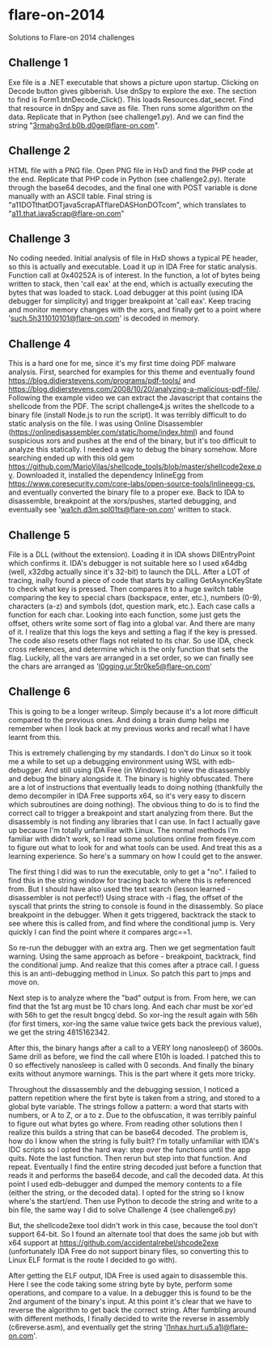 # flare-on-2014
Solutions to Flare-on 2014 challenges

## Challenge 1
Exe file is a .NET executable that shows a picture upon startup. Clicking on 
Decode button gives gibberish. Use dnSpy to explore the exe.
The section to find is Form1.btnDecode_Click(). This loads Resources.dat_secret.
Find that resource in dnSpy and save as file. Then runs some algorithm on the 
data. Replicate that in Python (see challenge1.py). And we can find the string 
"3rmahg3rd.b0b.d0ge@flare-on.com".

## Challenge 2
HTML file with a PNG file. Open PNG file in HxD and find the PHP code at the 
end. Replicate that PHP code in Python (see challenge2.py). Iterate through the 
base64 decodes, and the final one with POST variable is done manually with an 
ASCII table. Final string is "a11DOTthatDOTjava5crapATflareDASHonDOTcom", which 
translates to "a11.that.java5crap@flare-on.com"

## Challenge 3
No coding needed. Initial analysis of file in HxD shows a typical PE header, so 
this is actually and executable. Load it up in IDA Free for static analysis. 
Function call at 0x40252A is of interest. In the function, a lot of bytes being 
written to stack, then 'call eax' at the end, which is actually executing the 
bytes that was loaded to stack. Load debugger at this point (using IDA debugger 
for simplicity) and trigger breakpoint at 'call eax'. Keep tracing and monitor 
memory changes with the xors, and finally get to a point where 
'such.5h311010101@flare-on.com' is decoded in memory.

## Challenge 4
This is a hard one for me, since it's my first time doing PDF malware analysis. 
First, searched for examples for this theme and eventually found 
https://blog.didierstevens.com/programs/pdf-tools/ and 
https://blog.didierstevens.com/2008/10/20/analyzing-a-malicious-pdf-file/. 
Following the example video we can extract the Javascript that contains the 
shellcode from the PDF. The script challenge4.js writes the shellcode to a 
binary file (install Node.js to run the script). It was terribly difficult to 
do static analysis on the file. I was using Online Disassembler 
(https://onlinedisassembler.com/static/home/index.html) and found suspicious
xors and pushes at the end of the binary, but it's too difficult to analyze 
this statically. I needed a way to debug the binary somehow. More searching 
ended up with this old gem 
https://github.com/MarioVilas/shellcode_tools/blob/master/shellcode2exe.py. 
Downloaded it, installed the dependency InlineEgg from 
https://www.coresecurity.com/core-labs/open-source-tools/inlineegg-cs, and 
eventually converted the binary file to a proper exe. Back to IDA to 
disassemble, breakpoint at the xors/pushes, started debugging, and eventually 
see 'wa1ch.d3m.spl01ts@flare-on.com' written to stack.

## Challenge 5
File is a DLL (without the extension). Loading it in IDA shows DllEntryPoint 
which confirms it. IDA's debugger is not suitable here so I used x64dbg (well, 
x32dbg actually since it's 32-bit) to launch the DLL. After a LOT of tracing, 
inally found a piece of code that starts by calling GetAsyncKeyState to check
what key is pressed. Then compares it to a huge switch table comparing the key 
to special chars (backspace, enter, etc.), numbers (0-9), characters (a-z) and 
symbols (dot, question mark, etc.). Each case calls a function for each char.
Looking into each function, some just gets the offset, others write some sort 
of flag into a global var. And there are many of it. I realize that this logs 
the keys and setting a flag if the key is pressed. The code also resets other 
flags not related to its char. So use IDA, check cross references, and determine
which is the only function that sets the flag. Luckily, all the vars 
are arranged in a set order, so we can finally see the chars are arranged as 
'l0gging.ur.5tr0ke5@flare-on.com'

## Challenge 6
This is going to be a longer writeup. Simply because it's a lot more difficult
compared to the previous ones. And doing a brain dump helps me remember when I
look back at my previous works and recall what I have learnt from this.

This is extremely challenging by my standards. I don't do Linux so it took me a
while to set up a debugging environment using WSL with edb-debugger. And still
using IDA Free (in Windows) to view the disassembly and debug the binary
alongside it. The binary is highly obfuscated. There are a lot of instructions
that eventually leads to doing nothing (thankfully the demo decompiler in IDA
Free supports x64, so it's very easy to discern which subroutines are doing
nothing). The obvious thing to do is to find the correct call to trigger a
breakpoint and start analyzing from there. But the disassembly is not finding 
any libraries that I can use. In fact I actually gave up because I'm totally 
unfamiliar with Linux. The normal methods I'm familiar with didn't work, so I 
read some solutions online from fireeye.com to figure out what to look for and 
what tools can be used. And treat this as a learning experience. So here's a 
summary on how I could get to the answer.

The first thing I did was to run the executable, only to get a "no". I failed to
find this in the string window for tracing back to where this is referenced
from. But I should have also used the text search (lesson learned - disassembler
is not perfect!)  Using strace with -i flag, the offset of the syscall that
prints the string to console is found in the disassembly. So place breakpoint in
the debugger. When it gets triggered, backtrack the stack to see where this is
called from, and find where the conditional jump is. Very quickly I can find the
point where it compares argc==1.

So re-run the debugger with an extra arg. Then we get segmentation fault
warning. Using the same approach as before - breakpoint, backtrack, find the
conditional jump. And realize that this comes after a ptrace call. I guess this
is an anti-debugging method in Linux. So patch this part to jmps and move on.

Next step is to analyze where the "bad" output is from. From here, we can find
that the 1st arg must be 10 chars long. And each char must be xor'ed with 56h to
get the result bngcg`debd. So xor-ing the result again with 56h (for first
timers, xor-ing the same value twice gets back the previous value), we get the
string 4815162342.

After this, the binary hangs after a call to a VERY long nanosleep() of 3600s.
Same drill as before, we find the call where E10h is loaded. I patched this to 0
so effectively nanosleep is called with 0 seconds. And finally the binary exits
without anymore warnings. This is the part where it gets more tricky.

Throughout the dissassembly and the debugging session, I noticed a pattern
repetition where the first byte is taken from a string, and stored to a global
byte variable. The strings follow a pattern: a word that starts with numbers, or
A to Z, or a to z. Due to the obfuscation, it was terribly painful to figure
out what bytes go where. From reading other solutions then I realize this builds
a string that can be base64 decoded. The problem is, how do I know when the
string is fully built? I'm totally unfamiliar with IDA's IDC scripts so I opted
the hard way: step over the functions until the app quits. Note the last
function. Then rerun but step into that function. And repeat. Eventually I find
the entire string decoded just before a function that reads it and performs the
base64 decode, and call the decoded data. At this point I used edb-debugger and
dumped the memory contents to a file (either the string, or the decoded data). I
opted for the string so I know where's the start/end. Then use Python to decode
the string and write to a bin file, the same way I did to solve Challenge 4 (see
challenge6.py)

But, the shellcode2exe tool didn't work in this case, because the tool don't
support 64-bit. So I found an alternate tool that does the same job but with x64
support at https://github.com/accidentalrebel/shcode2exe (unfortunately IDA Free
do not support binary files, so converting this to Linux ELF format is the route
I decided to go with).

After getting the ELF output, IDA Free is used again to disassemble this. Here
I see the code taking some string byte by byte, perform some operations, and
compare to a value. In a debugger this is found to be the 2nd argument of the
binary's input. At this point it's clear that we have to reverse the algorithm
to get back the correct string. After fumbling around with different methods,
I finally decided to write the reverse in assembly (c6reverse.asm), and
eventually get the string 'l1nhax.hurt.u5.a1l@flare-on.com'.

